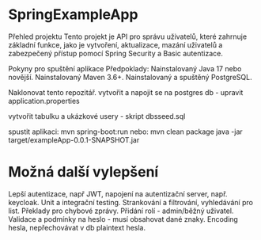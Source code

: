 # SpringExampleApp
Přehled projektu
Tento projekt je API pro správu uživatelů, které zahrnuje základní funkce, jako je vytvoření, aktualizace, mazání uživatelů a zabezpečený přístup pomocí Spring Security a Basic autentizace.

Pokyny pro spuštění aplikace
Předpoklady:
  Nainstalovaný Java 17 nebo novější.
  Nainstalovaný Maven 3.6+.
  Nainstalovaný a spuštěný PostgreSQL.

Naklonovat tento repozitář. 
vytvořit a napojit se na postgres db - upravit application.properties

vytvořit tabulku a ukázkové usery - skript dbsseed.sql

spustit aplikaci: 
mvn spring-boot:run
nebo:
mvn clean package
java -jar target/exampleApp-0.0.1-SNAPSHOT.jar


# Možná další vylepšení
Lepší autentizace, např JWT, napojení na autentizační server, např. keycloak.
Unit a integrační testing.
Strankování a filtrování, vyhledávání pro list.
Překlady pro chybové zprávy.
Přidání rolí - admin/běžný uživatel.
Validace a podmínky na heslo  - musí obsahovat dané znaky.
Encoding hesla, nepřechovávat v db plaintext hesla.


